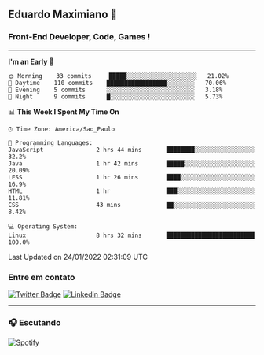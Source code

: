 ## Eduardo Maximiano 👋

### Front-End Developer, Code, Games !

---

<!--START_SECTION:waka-->
**I'm an Early 🐤** 

```text
🌞 Morning    33 commits     █████░░░░░░░░░░░░░░░░░░░░   21.02% 
🌆 Daytime    110 commits    █████████████████░░░░░░░░   70.06% 
🌃 Evening    5 commits      ░░░░░░░░░░░░░░░░░░░░░░░░░   3.18% 
🌙 Night      9 commits      █░░░░░░░░░░░░░░░░░░░░░░░░   5.73%

```


📊 **This Week I Spent My Time On** 

```text
⌚︎ Time Zone: America/Sao_Paulo

💬 Programming Languages: 
JavaScript               2 hrs 44 mins       ████████░░░░░░░░░░░░░░░░░   32.2% 
Java                     1 hr 42 mins        █████░░░░░░░░░░░░░░░░░░░░   20.09% 
LESS                     1 hr 26 mins        ████░░░░░░░░░░░░░░░░░░░░░   16.9% 
HTML                     1 hr                ███░░░░░░░░░░░░░░░░░░░░░░   11.81% 
CSS                      43 mins             ██░░░░░░░░░░░░░░░░░░░░░░░   8.42%

💻 Operating System: 
Linux                    8 hrs 32 mins       █████████████████████████   100.0%

```


 Last Updated on 24/01/2022 02:31:09 UTC
<!--END_SECTION:waka-->

### Entre em contato

[![Twitter Badge](https://img.shields.io/badge/-@edmaxi-1ca0f1?style=flat-square&labelColor=1ca0f1&logo=twitter&logoColor=white&link=https://twitter.com/edmaxi)](https://twitter.com/edmaxi)
[![Linkedin Badge](https://img.shields.io/badge/-Eduardo_Maximiano-0077B5?style=flat-square&logo=Linkedin&logoColor=white&link=https://www.linkedin.com/in/maximiano-eduardo)](https://www.linkedin.com/in/maximiano-eduardo)

---

### 🎧 Escutando
[![Spotify](https://novatorem-sandy.vercel.app/api/spotify)](https://open.spotify.com/user/comgigo)
